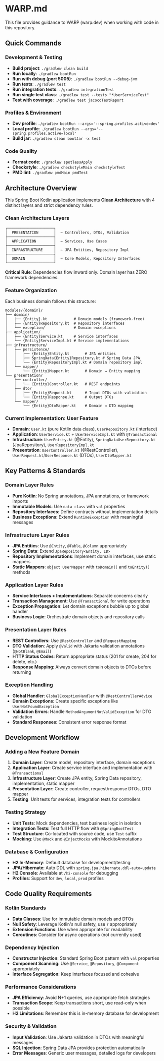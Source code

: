 # WARP.md

This file provides guidance to WARP (warp.dev) when working with code in this repository.

## Quick Commands

### Development & Testing
- **Build project**: `./gradlew clean build`
- **Run locally**: `./gradlew bootRun`
- **Run with debug (port 5005)**: `./gradlew bootRun --debug-jvm`
- **Run tests**: `./gradlew test`
- **Run integration tests**: `./gradlew integrationTest`
- **Run single test class**: `./gradlew test --tests "*UserServiceTest"`
- **Test with coverage**: `./gradlew test jacocoTestReport`

### Profiles & Environment
- **Dev profile**: `./gradlew bootRun --args='--spring.profiles.active=dev'`
- **Local profile**: `./gradlew bootRun --args='--spring.profiles.active=local'`
- **Build jar**: `./gradlew clean bootJar -x test`

### Code Quality 
- **Format code**: `./gradlew spotlessApply`
- **Checkstyle**: `./gradlew checkstyleMain checkstyleTest`
- **PMD lint**: `./gradlew pmdMain pmdTest`

## Architecture Overview

This Spring Boot Kotlin application implements **Clean Architecture** with 4 distinct layers and strict dependency rules.

### Clean Architecture Layers

```
┌─────────────────────┐
│  PRESENTATION       │  ← Controllers, DTOs, Validation
├─────────────────────┤
│  APPLICATION        │  ← Services, Use Cases  
├─────────────────────┤
│  INFRASTRUCTURE     │  ← JPA Entities, Repository Impl
├─────────────────────┤
│  DOMAIN             │  ← Core Models, Repository Interfaces
└─────────────────────┘
```

**Critical Rule**: Dependencies flow inward only. Domain layer has ZERO framework dependencies.

### Feature Organization

Each business domain follows this structure:
```
modules/{domain}/
├── domain/                    
│   ├── {Entity}.kt            # Domain models (framework-free)
│   ├── {Entity}Repository.kt  # Repository interfaces  
│   └── exception/             # Domain exceptions
├── application/               
│   ├── {Entity}Service.kt     # Service interfaces
│   └── {Entity}ServiceImpl.kt # Service implementations
├── infrastructure/            
│   ├── persistence/
│   │   ├── {Entity}Entity.kt       # JPA entities
│   │   ├── SpringData{Entity}Repository.kt # Spring Data JPA
│   │   └── {Entity}RepositoryImpl.kt # Domain repository impl
│   └── mapper/
│       └── {Entity}Mapper.kt       # Domain ↔ Entity mapping
└── presentation/              
    ├── controller/
    │   └── {Entity}Controller.kt   # REST endpoints
    ├── dto/
    │   ├── {Entity}Request.kt      # Input DTOs with validation
    │   └── {Entity}Response.kt     # Output DTOs
    └── mapper/
        └── {Entity}DtoMapper.kt    # Domain ↔ DTO mapping
```

### Current Implementation: User Feature

- **Domain**: `User.kt` (pure Kotlin data class), `UserRepository.kt` (interface)
- **Application**: `UserService.kt` + `UserServiceImpl.kt` with `@Transactional`
- **Infrastructure**: `UserEntity.kt` (@Entity), `SpringDataUserRepository.kt` (JpaRepository), `UserRepositoryImpl.kt`  
- **Presentation**: `UserController.kt` (@RestController), `UserRequest.kt`/`UserResponse.kt` (DTOs), `UserDtoMapper.kt`

## Key Patterns & Standards

### Domain Layer Rules
- **Pure Kotlin**: No Spring annotations, JPA annotations, or framework imports
- **Immutable Models**: Use `data class` with `val` properties
- **Repository Interfaces**: Define contracts without implementation details
- **Business Exceptions**: Extend `RuntimeException` with meaningful messages

### Infrastructure Layer Rules  
- **JPA Entities**: Use `@Entity`, `@Table`, `@Column` appropriately
- **Spring Data**: Extend `JpaRepository<Entity, ID>`
- **Repository Implementations**: Implement domain interfaces, use static mappers
- **Static Mappers**: `object UserMapper` with `toDomain()` and `toEntity()` methods

### Application Layer Rules
- **Service Interfaces + Implementations**: Separate concerns clearly
- **Transaction Management**: Use `@Transactional` for write operations
- **Exception Propagation**: Let domain exceptions bubble up to global handler
- **Business Logic**: Orchestrate domain objects and repository calls

### Presentation Layer Rules
- **REST Controllers**: Use `@RestController` and `@RequestMapping`
- **DTO Validation**: Apply `@Valid` with Jakarta validation annotations (`@NotBlank`, `@Email`)
- **HTTP Status Codes**: Return appropriate status (201 for create, 204 for delete, etc.)
- **Response Mapping**: Always convert domain objects to DTOs before returning

### Exception Handling
- **Global Handler**: `GlobalExceptionHandler` with `@RestControllerAdvice`
- **Domain Exceptions**: Create specific exceptions like `UserNotFoundException`
- **Validation Errors**: Handle `MethodArgumentNotValidException` for DTO validation
- **Standard Responses**: Consistent error response format

## Development Workflow

### Adding a New Feature Domain
1. **Domain Layer**: Create model, repository interface, domain exceptions
2. **Application Layer**: Create service interface and implementation with `@Transactional`
3. **Infrastructure Layer**: Create JPA entity, Spring Data repository, implementation, static mapper
4. **Presentation Layer**: Create controller, request/response DTOs, DTO mapper  
5. **Testing**: Unit tests for services, integration tests for controllers

### Testing Strategy
- **Unit Tests**: Mock dependencies, test business logic in isolation
- **Integration Tests**: Test full HTTP flow with `@SpringBootTest`
- **Test Structure**: Co-located with source code, use `Test` suffix
- **Mocking**: Use `@Mock` and `@InjectMocks` with MockitoAnnotations

### Database & Configuration
- **H2 In-Memory**: Default database for development/testing
- **JPA/Hibernate**: Auto DDL with `spring.jpa.hibernate.ddl-auto=update`
- **H2 Console**: Available at `/h2-console` for debugging
- **Profiles**: Support for `dev`, `local`, `prod` profiles

## Code Quality Requirements

### Kotlin Standards
- **Data Classes**: Use for immutable domain models and DTOs
- **Null Safety**: Leverage Kotlin's null safety, use `?` appropriately  
- **Extension Functions**: Use when appropriate for readability
- **Coroutines**: Consider for async operations (not currently used)

### Dependency Injection
- **Constructor Injection**: Standard Spring Boot pattern with `val` properties
- **Component Scanning**: Use `@Service`, `@Repository`, `@Component` appropriately
- **Interface Segregation**: Keep interfaces focused and cohesive

### Performance Considerations
- **JPA Efficiency**: Avoid N+1 queries, use appropriate fetch strategies
- **Transaction Scope**: Keep transactions short, use read-only when possible
- **H2 Limitations**: Remember this is in-memory database for development

### Security & Validation
- **Input Validation**: Use Jakarta validation in DTOs with meaningful messages
- **SQL Injection**: Spring Data JPA provides protection automatically
- **Error Messages**: Generic user messages, detailed logs for developers